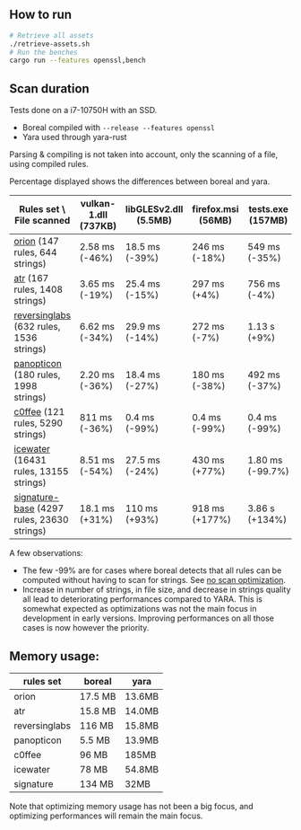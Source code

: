## How to run

```bash
# Retrieve all assets
./retrieve-assets.sh
# Run the benches
cargo run --features openssl,bench
```

## Scan duration

Tests done on a i7-10750H with an SSD.

- Boreal compiled with `--release --features openssl`
- Yara used through yara-rust

Parsing & compiling is not taken into account, only the scanning of a file, using
compiled rules.

Percentage displayed shows the differences between boreal and yara.

| Rules set \ File scanned                                                                             | vulkan-1.dll (737KB) | libGLESv2.dll (5.5MB) | firefox.msi (56MB) | tests.exe (157MB) |
| ---------------------------------------------------------------------------------------------------- | -------------------- | --------------------- | ------------------ | ----------------- |
| [orion](https://github.com/StrangerealIntel/Orion.git) (147 rules, 644 strings)                      | 2.58 ms (-46%)       | 18.5 ms (-39%)        | 246 ms (-18%)      | 549 ms (-35%)     |
| [atr](https://github.com/advanced-threat-research/Yara-Rules) (167 rules, 1408 strings)              | 3.65 ms (-19%)       | 25.4 ms (-15%)        | 297 ms (+4%)       | 756 ms (-4%)      |
| [reversinglabs](https://github.com/reversinglabs/reversinglabs-yara-rules) (632 rules, 1536 strings) | 6.62 ms (-34%)       | 29.9 ms (-14%)        | 272 ms (-7%)       | 1.13 s (+9%)      |
| [panopticon](https://github.com/Neo23x0/panopticon) (180 rules, 1998 strings)                        | 2.20 ms (-36%)       | 18.4 ms (-27%)        | 180 ms (-38%)      | 492 ms (-37%)     |
| [c0ffee](https://github.com/Crypt-0n/C0-FF-EE) (121 rules, 5290 strings)                             | 811 ms (-36%)        | 0.4 ms (-99%)         | 0.4 ms (-99%)      | 0.4 ms (-99%)     |
| [icewater](https://github.com/SupportIntelligence/Icewater) (16431 rules, 13155 strings)             | 8.51 ms (-54%)       | 27.5 ms (-24%)        | 430 ms (+77%)      | 1.80 ms (-99.7%)  |
| [signature-base](https://github.com/Neo23x0/signature-base) (4297 rules, 23630 strings)              | 18.1 ms (+31%)       | 110 ms (+93%)         | 918 ms (+177%)     | 3.86 s (+134%)    |

A few observations:

- The few -99% are for cases where boreal detects that all rules can be computed without having to scan for strings. See [no scan optimization](#no-scan-optimization).
- Increase in number of strings, in file size, and decrease in strings quality all lead to deteriorating performances compared to YARA.
  This is somewhat expected as optimizations was not the main focus in development in early versions. Improving performances on
  all those cases is now however the priority.

## Memory usage:

| rules set      | boreal  | yara   |
| -------------- | ----    | ----   |
| orion          | 17.5 MB | 13.6MB |
| atr            | 15.8 MB | 14.0MB |
| reversinglabs  | 116 MB  | 15.8MB |
| panopticon     | 5.5 MB  | 13.9MB |
| c0ffee         | 96 MB   | 185MB  |
| icewater       | 78 MB   | 54.8MB |
| signature      | 134 MB  | 32MB   |

Note that optimizing memory usage has not been a big focus, and optimizing performances will remain the main focus.
